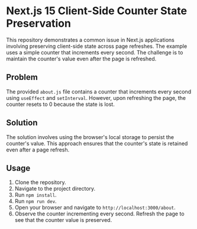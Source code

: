 # Next.js 15 Client-Side Counter State Preservation

This repository demonstrates a common issue in Next.js applications involving preserving client-side state across page refreshes.  The example uses a simple counter that increments every second.  The challenge is to maintain the counter's value even after the page is refreshed.

## Problem
The provided `about.js` file contains a counter that increments every second using `useEffect` and `setInterval`. However, upon refreshing the page, the counter resets to 0 because the state is lost. 

## Solution
The solution involves using the browser's local storage to persist the counter's value. This approach ensures that the counter's state is retained even after a page refresh.

## Usage
1. Clone the repository.
2. Navigate to the project directory.
3. Run `npm install`.
4. Run `npm run dev`.
5. Open your browser and navigate to `http://localhost:3000/about`.
6. Observe the counter incrementing every second. Refresh the page to see that the counter value is preserved.
